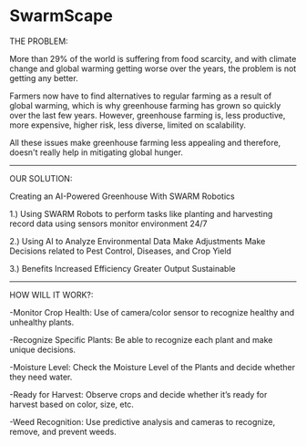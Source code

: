 # SwarmScape

THE PROBLEM:

More than 29% of the world is suffering from food scarcity, and with climate change and global warming getting worse over the years, the problem is not getting any better.

Farmers now have to find alternatives to regular farming as a result of global warming, which is why greenhouse farming has grown so quickly over the last few years. However, greenhouse farming is, less productive, more expensive, higher risk, less diverse, limited on scalability.

All these issues make greenhouse farming less appealing and therefore, doesn't really help in mitigating global hunger.

------------------------------------------------------------------------------------------------------------

OUR SOLUTION:

Creating an AI-Powered Greenhouse With SWARM Robotics 

1.) Using SWARM Robots to
perform tasks like planting and harvesting
record data using sensors
monitor environment 24/7

2.) Using AI to
Analyze Environmental Data
Make Adjustments
Make Decisions related to Pest Control, Diseases, and Crop Yield

3.) Benefits
Increased Efficiency
Greater Output 
Sustainable 

------------------------------------------------------------------------------------------------------------

HOW WILL IT WORK?:

-Monitor Crop Health: Use of camera/color sensor to recognize healthy and unhealthy plants.

-Recognize Specific Plants:  Be able to recognize each plant and make unique decisions.

-Moisture Level: Check the Moisture Level of the Plants and decide whether they need water.

-Ready for Harvest: Observe crops and decide whether it’s ready for harvest based on color, size, etc.

-Weed Recognition: Use predictive analysis and cameras to recognize, remove, and prevent weeds. 




